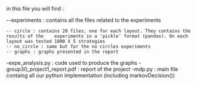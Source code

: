 in this file you will find :

--experiments : contains all the files related to the experiments

	-- circle : contains 20 files, one for each layout. They contains the results of the 	experiments in a 'pickle' format (pandas). On each layout was tested 1000 X 5 strategies
	-- no_circle : same but for the no circles experiments
	-- graphs : graphs presented in the report

-expe_analysis.py : code used to produce the graphs
-group30_project1_report.pdf : report of the project
-mdp.py : main file containg all our python implementation (including markovDecision())
